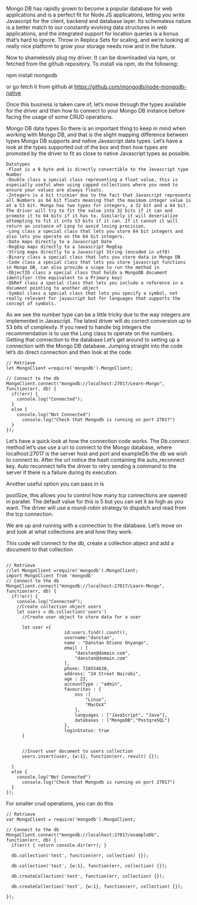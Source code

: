 Mongo DB has rapidly grown to become a popular database for web applications and is a perfect fit for Node.JS applications, letting you write Javascript for the client, backend and database layer. Its schemaless nature is a better match to our constantly evolving data structures in web applications, and the integrated support for location queries is a bonus that’s hard to ignore. Throw in Replica Sets for scaling, and we’re looking at really nice platform to grow your storage needs now and in the future.

Now to shamelessly plug my driver. It can be downloaded via npm, or fetched from the github repository. To install via npm, do the following:

npm install mongodb

or go fetch it from github at https://github.com/mongodb/node-mongodb-native

Once this business is taken care of, let’s move through the types available for the driver and then how to connect to your Mongo DB instance before facing the usage of some CRUD operations.

Mongo DB data types
So there is an important thing to keep in mind when working with Mongo DB, and that is the slight mapping difference between types Mongo DB supports and native Javascript data types. Let’s have a look at the types supported out of the box and then how types are promoted by the driver to fit as close to native Javascript types as possible.


```
Datatypes
-Float is a 8 byte and is directly convertible to the Javascript type Number
-Double class a special class representing a float value, this is especially useful when using capped collections where you need to ensure your values are always floats.
-Integers is a bit trickier due to the fact that Javascript represents all Numbers as 64 bit floats meaning that the maximum integer value is at a 53 bit. Mongo has two types for integers, a 32 bit and a 64 bit. The driver will try to fit the value into 32 bits if it can and promote it to 64 bits if it has to. Similarly it will deserialize attempting to fit it into 53 bits if it can. If it cannot it will return an instance of Long to avoid losing precision.
-Long class a special class that lets you store 64 bit integers and also lets you operate on the 64 bit integers.
-Date maps directly to a Javascript Date
-RegExp maps directly to a Javascript RegExp
-String maps directly to a Javascript String (encoded in utf8)
-Binary class a special class that lets you store data in Mongo DB
-Code class a special class that lets you store javascript functions in Mongo DB, can also provide a scope to run the method in
-ObjectID class a special class that holds a MongoDB document identifier (the equivalent to a Primary key)
-DbRef class a special class that lets you include a reference in a document pointing to another object
-Symbol class a special class that lets you specify a symbol, not really relevant for javascript but for languages that supports the concept of symbols.

```

As we see the number type can be a little tricky due to the way integers are implemented in Javascript. The latest driver will do correct conversion up to 53 bits of complexity. If you need to handle big integers the recommendation is to use the Long class to operate on the numbers.
Getting that connection to the database
Let’s get around to setting up a connection with the Mongo DB database. Jumping straight into the code let’s do direct connection and then look at the code.


```
// Retrieve
let MongoClient =require('mongodb').MongoClient;

// Connect to the db
MongoClient.connect("mongodb://localhost:27017/Learn-Mongo", function(err, db) {
  if(!err) {
    console.log("Connected");
  }
  else {
    console.log("Not Connected")
      console.log("Check that Mongodb is running on port 27017")
  }
});
```


Let’s have a quick look at how the connection code works. The Db.connect method let’s use use a uri to connect to the Mongo database, where localhost:27017 is the server host and port and exampleDb the db we wish to connect to. After the url notice the hash containing the auto_reconnect key. Auto reconnect tells the driver to retry sending a command to the server if there is a failure during its execution.

Another useful option you can pass in is

poolSize, this allows you to control how many tcp connections are opened in parallel. The default value for this is 5 but you can set it as high as you want. The driver will use a round-robin strategy to dispatch and read from the tcp connection.

We are up and running with a connection to the database. Let’s move on and look at what collections are and how they work.

This code will connect to the db, create a collection abject and add a document to that collection

```

// Retrieve
//let MongoClient =require('mongodb').MongoClient;
import MongoClient from 'mongodb'
// Connect to the db
MongoClient.connect("mongodb://localhost:27017/Learn-Mongo", function(err, db) {
  if(!err) {
    console.log("Connected");
    //Create collection object users
    let users = db.collection('users')
      //Create user object to store data for a user

      let user ={
                      id:users.find().count(),
                      username:"danstan",
                      name : "Danstan Otieno Onyango",
                      email : [
                          "danstan@domain.com",
                          "danstan@domain.com"
                      ],
                      phone: 728554638,
                      address: "24 Street Nairobi",
                      age : 23,
                      accountType : "admin",
                      favourites : {
                          oss :[
                              "Linux",
                              "MacOsX"
                          ],
                          languages : ["JavaScript", "Java"],
                          databases : ["MongoDB","PostqreSQL"]
                      },
                      loginStatus: true
      }


      //Insert user document to users collection
      users.insert(user, {w:1}, function(err, result) {});

  }
  else {
    console.log("Not Connected")
      console.log("Check that Mongodb is running on port 27017")
  }
});

```

For smaller crud operations, you can do this

```
// Retrieve
var MongoClient = require('mongodb').MongoClient;

// Connect to the db
MongoClient.connect("mongodb://localhost:27017/exampleDb", function(err, db) {
  if(err) { return console.dir(err); }

  db.collection('test', function(err, collection) {});

  db.collection('test', {w:1}, function(err, collection) {});

  db.createCollection('test', function(err, collection) {});

  db.createCollection('test', {w:1}, function(err, collection) {});

});

```